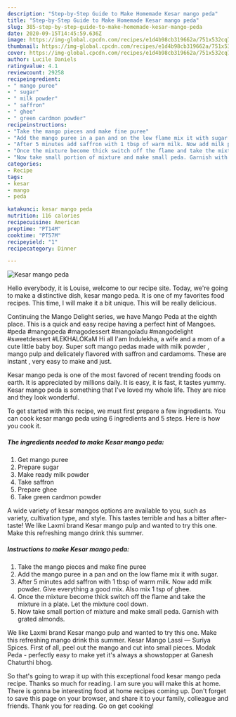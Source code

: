 ```yaml
---
description: "Step-by-Step Guide to Make Homemade Kesar mango peda"
title: "Step-by-Step Guide to Make Homemade Kesar mango peda"
slug: 385-step-by-step-guide-to-make-homemade-kesar-mango-peda
date: 2020-09-15T14:45:59.636Z
image: https://img-global.cpcdn.com/recipes/e1d4b98cb319662a/751x532cq70/kesar-mango-peda-recipe-main-photo.jpg
thumbnail: https://img-global.cpcdn.com/recipes/e1d4b98cb319662a/751x532cq70/kesar-mango-peda-recipe-main-photo.jpg
cover: https://img-global.cpcdn.com/recipes/e1d4b98cb319662a/751x532cq70/kesar-mango-peda-recipe-main-photo.jpg
author: Lucile Daniels
ratingvalue: 4.1
reviewcount: 29258
recipeingredient:
- " mango puree"
- " sugar"
- " milk powder"
- " saffron"
- " ghee"
- " green cardmon powder"
recipeinstructions:
- "Take the mango pieces and make fine puree"
- "Add the mango puree in a pan and on the low flame mix it with sugar."
- "After 5 minutes add saffron with 1 tbsp of warm milk. Now add milk powder. Give everything a good mix. Also mix 1 tsp of ghee."
- "Once the mixture become thick switch off the flame and take the mixture in a plate. Let the mixture cool down."
- "Now take small portion of mixture and make small peda. Garnish with grated almonds."
categories:
- Recipe
tags:
- kesar
- mango
- peda

katakunci: kesar mango peda 
nutrition: 116 calories
recipecuisine: American
preptime: "PT14M"
cooktime: "PT57M"
recipeyield: "1"
recipecategory: Dinner

---
```



![Kesar mango peda](https://img-global.cpcdn.com/recipes/e1d4b98cb319662a/751x532cq70/kesar-mango-peda-recipe-main-photo.jpg)

Hello everybody, it is Louise, welcome to our recipe site. Today, we're going to make a distinctive dish, kesar mango peda. It is one of my favorites food recipes. This time, I will make it a bit unique. This will be really delicious.

Continuing the Mango Delight series, we have Mango Peda at the eighth place. This is a quick and easy recipe having a perfect hint of Mangoes. #peda #mangopeda #magodessert #mangoladu #mangodelight #sweetdessert #LEKHALOKaM Hi all I&#39;am Indulekha, a wife and a mom of a cute little baby boy. Super soft mango pedas made with milk powder , mango pulp and delicately flavored with saffron and cardamoms. These are instant , very easy to make and just.

Kesar mango peda is one of the most favored of recent trending foods on earth. It is appreciated by millions daily. It is easy, it is fast, it tastes yummy. Kesar mango peda is something that I've loved my whole life. They are nice and they look wonderful.


To get started with this recipe, we must first prepare a few ingredients. You can cook kesar mango peda using 6 ingredients and 5 steps. Here is how you cook it.

<!--inarticleads1-->

##### The ingredients needed to make Kesar mango peda:

1. Get  mango puree
1. Prepare  sugar
1. Make ready  milk powder
1. Take  saffron
1. Prepare  ghee
1. Take  green cardmon powder


A wide variety of kesar mangos options are available to you, such as variety, cultivation type, and style. This tastes terrible and has a bitter after-taste! We like Laxmi brand Kesar mango pulp and wanted to try this one. Make this refreshing mango drink this summer. 

<!--inarticleads2-->

##### Instructions to make Kesar mango peda:

1. Take the mango pieces and make fine puree
1. Add the mango puree in a pan and on the low flame mix it with sugar.
1. After 5 minutes add saffron with 1 tbsp of warm milk. Now add milk powder. Give everything a good mix. Also mix 1 tsp of ghee.
1. Once the mixture become thick switch off the flame and take the mixture in a plate. Let the mixture cool down.
1. Now take small portion of mixture and make small peda. Garnish with grated almonds.


We like Laxmi brand Kesar mango pulp and wanted to try this one. Make this refreshing mango drink this summer. Kesar Mango Lassi — Suriya Spices. First of all, peel out the mango and cut into small pieces. Modak Peda - perfectly easy to make yet it&#39;s always a showstopper at Ganesh Chaturthi bhog. 

So that's going to wrap it up with this exceptional food kesar mango peda recipe. Thanks so much for reading. I am sure you will make this at home. There is gonna be interesting food at home recipes coming up. Don't forget to save this page on your browser, and share it to your family, colleague and friends. Thank you for reading. Go on get cooking!
